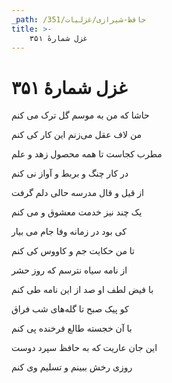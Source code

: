 ```yaml
---
_path: /حافظ-شیرازی/غزلیات/351
title: >-
    غزل شمارهٔ ۳۵۱
---
```

# غزل شمارهٔ ۳۵۱

<div class="b" id="bn1"><div class="m1"><p>حاشا که من به موسم گل ترک می کنم</p></div>
<div class="m2"><p>من لاف عقل می‌زنم این کار کی کنم</p></div></div>
<div class="b" id="bn2"><div class="m1"><p>مطرب کجاست تا همه محصول زهد و علم</p></div>
<div class="m2"><p>در کار چنگ و بربط و آواز نی کنم</p></div></div>
<div class="b" id="bn3"><div class="m1"><p>از قیل و قال مدرسه حالی دلم گرفت</p></div>
<div class="m2"><p>یک چند نیز خدمت معشوق و می کنم</p></div></div>
<div class="b" id="bn4"><div class="m1"><p>کی بود در زمانه وفا جام می بیار</p></div>
<div class="m2"><p>تا من حکایت جم و کاووس کی کنم</p></div></div>
<div class="b" id="bn5"><div class="m1"><p>از نامه سیاه نترسم که روز حشر</p></div>
<div class="m2"><p>با فیض لطف او صد از این نامه طی کنم</p></div></div>
<div class="b" id="bn6"><div class="m1"><p>کو پیک صبح تا گله‌های شب فراق</p></div>
<div class="m2"><p>با آن خجسته طالع فرخنده پی کنم</p></div></div>
<div class="b" id="bn7"><div class="m1"><p>این جان عاریت که به حافظ سپرد دوست</p></div>
<div class="m2"><p>روزی رخش ببینم و تسلیم وی کنم</p></div></div>
